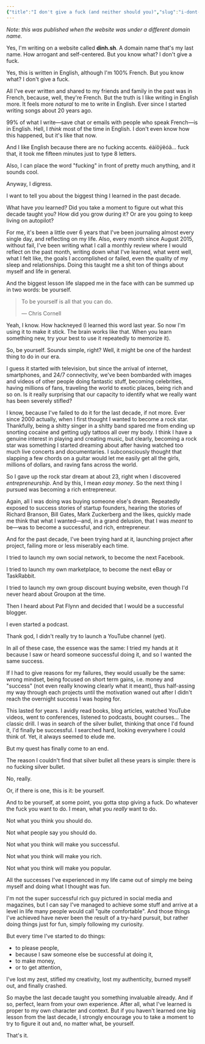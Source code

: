 ```yaml
---
{"title":"I don't give a fuck (and neither should you)","slug":"i-dont-give-a-fuck","created":"2020-04-30T09:00:00.000Z","updated":"2024-09-22T20:15:15.165+02:00","dg-publish":true,"dg-list-home":true,"dg-tags":["noobthink"],"tags":["thoughts"],"permalink":"/projects/articles/2020-04-30-i-dont-give-a-fuck/","dgPassFrontmatter":true}
---
```


_Note: this was published when the website was under a different domain name._

Yes, I'm writing on a website called **dinh.sh**. A domain name that's my last name. How arrogant and self-centered. But you know what? I don't give a fuck.

Yes, this is written in English, although I'm 100% French. But you know what? I don't give a fuck.

All I've ever written and shared to my friends and family in the past was in French, because, well, they're French. But the truth is I like writing in English more. It feels more _natural_ to me to write in English. Ever since I started writing songs about 20 years ago.

99% of what I write—save chat or emails with people who speak French—is in English. Hell, I _think_ most of the time in English. I don't even know how this happened, but it's like that now.

And I like English because there are no fucking accents. éàïôÿêóâ... fuck that, it took me fifteen minutes just to type 8 letters.

Also, I can place the word "fucking" in front of pretty much anything, and it sounds cool.

Anyway, I digress.

I want to tell you about the biggest thing I learned in the past decade.

What have _you_ learned? Did you take a moment to figure out what this decade taught you? How did you grow during it? Or are you going to keep living on autopilot?

For me, it's been a little over 6 years that I've been journaling almost every single day, and reflecting on my life. Also, every month since August 2015, without fail, I've been writing what I call a monthly review where I would reflect on the past month, writing down what I've learned, what went well, what I felt like, the goals I accomplished or failed, even the quality of my sleep and relationships. Doing this taught me a shit ton of things about myself and life in general.

And the biggest lesson life slapped me in the face with can be summed up in two words: be yourself.

> To be yourself is all that you can do.
>
> — Chris Cornell

Yeah, I know. How hackneyed (I learned this word last year. So now I'm using it to make it stick. The brain works like that. When you learn something new, try your best to use it repeatedly to memorize it).

So, be yourself. Sounds simple, right? Well, it might be one of the hardest thing to do in our era.

I guess it started with television, but since the arrival of internet, smartphones, and 24/7 connectivity, we've been bombarded with images and videos of other people doing fantastic stuff, becoming celebrities, having millions of fans, traveling the world to exotic places, being rich and so on. Is it really surprising that our capacity to identify what we really want has been severely stifled?

I know, because I've failed to do it for the last decade, if not more. Ever since 2000 actually, when I first thought I wanted to become a rock star. Thankfully, being a shitty singer in a shitty band spared me from ending up snorting cocaine and getting ugly tattoos all over my body. I think I have a genuine interest in playing and creating music, but clearly, becoming a rock star was something I started dreaming about after having watched too much live concerts and documentaries. I subconsciously thought that slapping a few chords on a guitar would let me easily get all the girls, millions of dollars, and raving fans across the world.

So I gave up the rock star dream at about 23, right when I discovered _entrepreneurship_. And by this, I mean _easy money_. So the next thing I pursued was becoming a rich entrepreneur.

Again, all I was doing was buying someone else's dream. Repeatedly exposed to success stories of startup founders, hearing the stories of Richard Branson, Bill Gates, Mark Zuckerberg and the likes, quickly made me think that what I wanted—and, in a grand delusion, that I was _meant_ to be—was to become a successful, and rich, entrepreneur.

And for the past decade, I've been trying hard at it, launching project after project, failing more or less miserably each time.

I tried to launch my own social network, to become the next Facebook.

I tried to launch my own marketplace, to become the next eBay or TaskRabbit.

I tried to launch my own group discount buying website, even though I'd never heard about Groupon at the time.

Then I heard about Pat Flynn and decided that I would be a successful blogger.

I even started a podcast.

Thank god, I didn't really try to launch a YouTube channel (yet).

In all of these case, the essence was the same: I tried my hands at it because I saw or heard someone successful doing it, and so I wanted the same success.

If I had to give reasons for my failures, they would usually be the same: wrong mindset, being focused on short term gains, i.e. money and "success" (not even really knowing clearly what it meant), thus half-assing my way through each projects until the motivation waned out after I didn't reach the overnight success I was hoping for.

This lasted for years. I avidly read books, blog articles, watched YouTube videos, went to conferences, listened to podcasts, bought courses... The classic drill. I was in search of the silver bullet, thinking that once I'd found it, I'd finally be successful. I searched hard, looking everywhere I could think of. Yet, it always seemed to elude me.

But my quest has finally come to an end.

The reason I couldn't find that silver bullet all these years is simple: there is no fucking silver bullet.

No, really.

Or, if there is one, this is it: be yourself.

And to be yourself, at some point, you gotta stop giving a fuck.
Do whatever the fuck you want to do. I mean, what you _really_ want to do.

Not what you think you should do.

Not what people say you should do.

Not what you think will make you successful.

Not what you think will make you rich.

Not what you think will make you popular.

All the successes I've experienced in my life came out of simply me being myself and doing what I thought was fun.

I'm not the super successful rich guy pictured in social media and magazines, but I can say I've managed to achieve some stuff and arrive at a level in life many people would call "quite comfortable". And those things I've achieved have never been the result of a try-hard pursuit, but rather doing things just for fun, simply following my curiosity.

But every time I've started to do things:

- to please people,
- because I saw someone else be successful at doing it,
- to make money,
- or to get attention,

I've lost my zest, stifled my creativity, lost my authenticity, burned myself out, and finally crashed.

So maybe the last decade taught you something invaluable already. And if so, perfect, learn from your own experience. After all, what I've learned is proper to my own character and context. But if you haven't learned one big lesson from the last decade, I strongly encourage you to take a moment to try to figure it out and, no matter what, be yourself.

That's it.
